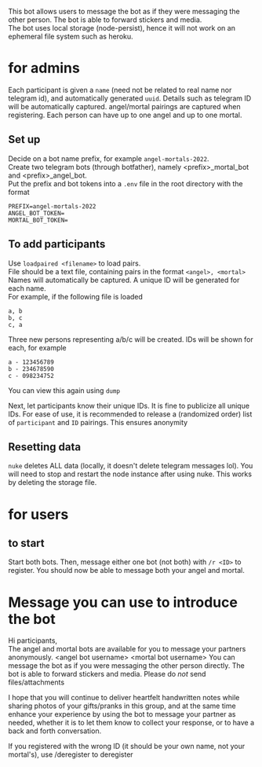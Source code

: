 This bot allows users to message the bot as if they were messaging the other person. The bot is able to forward stickers and media.  
The bot uses local storage (node-persist), hence it will not work on an ephemeral file system such as heroku.  

# for admins
Each participant is given a `name` (need not be related to real name nor telegram id), and automatically generated `uuid`. Details such as telegram ID will be automatically captured. angel/mortal pairings are captured when registering. Each person can have up to one angel and up to one mortal.
## Set up
Decide on a bot name prefix, for example `angel-mortals-2022`.  
Create two telegram bots (through botfather), namely \<prefix>_mortal_bot and \<prefix>_angel_bot.  
Put the prefix and bot tokens into a `.env` file in the root directory with the format
```
PREFIX=angel-mortals-2022
ANGEL_BOT_TOKEN=
MORTAL_BOT_TOKEN=
```

## To add participants
Use `loadpaired <filename>` to load pairs.  
File should be a text file, containing pairs in the format `<angel>, <mortal>`  
Names will automatically be captured. A unique ID will be generated for each name.  
For example, if the following file is loaded
```
a, b
b, c
c, a
```
Three new persons representing a/b/c will be created. IDs will be shown for each, for example
```
a - 123456789
b - 234678590
c - 098234752
```
You can view this again using `dump`  

Next, let participants know their unique IDs. It is fine to publicize all unique IDs.
For ease of use, it is recommended to release a (randomized order) list of `participant` and `ID` pairings. This ensures anonymity  

## Resetting data
`nuke` deletes ALL data (locally, it doesn't delete telegram messages lol). You will need to stop and restart the node instance after using nuke. This works by deleting the storage file.

# for users
## to start
Start both bots. Then, message either one bot (not both) with `/r <ID>` to register. You should now be able to message both your angel and mortal.

# Message you can use to introduce the bot
Hi participants,  
The angel and mortal bots are available for you to message your partners anonymously.
\<angel bot username>
\<mortal bot username>
You can message the bot as if you were messaging the other person directly. The bot is able to forward stickers and media. Please do *not* send files/attachments

I hope that you will continue to deliver heartfelt handwritten notes while sharing photos of your gifts/pranks in this group, and at the same time enhance your experience by using the bot to message your partner as needed, whether it is to let them know to collect your response, or to have a back and forth conversation.

If you registered with the wrong ID (it should be your own name, not your mortal's), use /deregister to deregister
